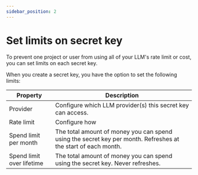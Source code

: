 ```yaml
---
sidebar_position: 2
---
```


# Set limits on secret key

To prevent one project or user from using all of your LLM's rate limit or cost, you can set limits on each secret key.

When you create a secret key, you have the option to set the following limits:

| Property                  | Description                                                                                                   |
| ------------------------- | ------------------------------------------------------------------------------------------------------------- |
| Provider                  | Configure which LLM provider(s) this secret key can access.                                                   |
| Rate limit                | Configure how                                                                                                 |
| Spend limit per month     | The total amount of money you can spend using the secret key per month. Refreshes at the start of each month. |
| Spend limit over lifetime | The total amount of money you can spend using the secret key. Never refreshes.                                |
